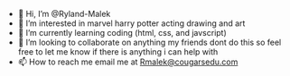 - 👋 Hi, I’m @Ryland-Malek
- 👀 I’m interested in marvel harry potter acting drawing and art
- 🌱 I’m currently learning coding (html, css, and javscript)
- 💞️ I’m looking to collaborate on anything my friends dont do this so feel free to let me know if there is anything i can help with
- 📫 How to reach me email me at Rmalek@cougarsedu.com 
<!---
Ryland-Malek/Ryland-Malek is a ✨ special ✨ repository because its `README.md` (this file) appears on your GitHub profile.
You can click the Preview link to take a look at your changes.
--->
